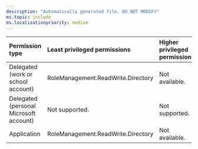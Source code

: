 ```yaml
---
description: "Automatically generated file. DO NOT MODIFY"
ms.topic: include
ms.localizationpriority: medium
---
```


|Permission type|Least privileged permissions|Higher privileged permissions|
|:---|:---|:---|
|Delegated (work or school account)|RoleManagement.ReadWrite.Directory|Not available.|
|Delegated (personal Microsoft account)|Not supported.|Not supported.|
|Application|RoleManagement.ReadWrite.Directory|Not available.|

